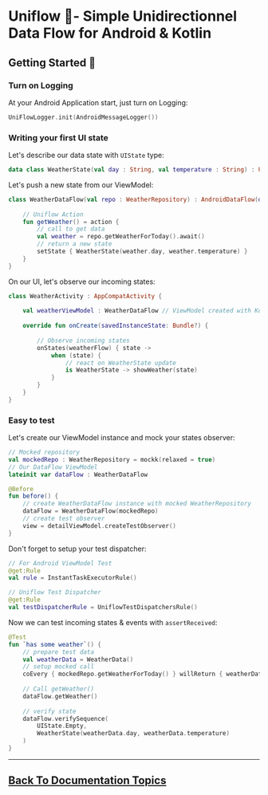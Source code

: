 
# Uniflow 🦄- Simple Unidirectionnel Data Flow for Android & Kotlin

## Getting Started 🚀

### Turn on Logging

At your Android Application start, just turn on Logging:

```kotlin
UniFlowLogger.init(AndroidMessageLogger())
```

### Writing your first UI state

Let's describe our data state with `UIState` type:

```kotlin
data class WeatherState(val day : String, val temperature : String) : UIState()
```

Let's push a new state from our ViewModel:

```kotlin
class WeatherDataFlow(val repo : WeatherRepository) : AndroidDataFlow(defaultState = Empty) {
    
    // Uniflow Action
    fun getWeather() = action {
        // call to get data
        val weather = repo.getWeatherForToday().await()
        // return a new state
        setState { WeatherState(weather.day, weather.temperature) }
    }
}
```

On our UI, let's observe our incoming states:

```kotlin
class WeatherActivity : AppCompatActivity { 
    
    val weatherViewModel : WeatherDataFlow // ViewModel created with Koin for example :)
	
    override fun onCreate(savedInstanceState: Bundle?) {	
        
        // Observe incoming states
        onStates(weatherFlow) { state ->
            when (state) {
                // react on WeatherState update
                is WeatherState -> showWeather(state)
            }
        }
    }
}

```

### Easy to test

Let's create our ViewModel instance and mock your states observer:

```kotlin
// Mocked repository
val mockedRepo : WeatherRepository = mockk(relaxed = true)
// Our DataFlow ViewModel
lateinit var dataFlow : WeatherDataFlow

@Before
fun before() {
    // create WeatherDataFlow instance with mocked WeatherRepository
    dataFlow = WeatherDataFlow(mockedRepo)
    // create test observer 
    view = detailViewModel.createTestObserver()
}
```

Don't forget to setup your test dispatcher:

```kotlin
// For Android ViewModel Test
@get:Rule
val rule = InstantTaskExecutorRule()

// Uniflow Test Dispatcher
@get:Rule
val testDispatcherRule = UniflowTestDispatchersRule()
```

Now we can test incoming states & events with `assertReceived`:

```kotlin
@Test
fun `has some weather`() {
    // prepare test data
    val weatherData = WeatherData()
    // setup mocked call
    coEvery { mockedRepo.getWeatherForToday() } willReturn { weatherData }
    
    // Call getWeather()
    dataFlow.getWeather()
        
    // verify state
    dataFlow.verifySequence(
        UIState.Empty,
        WeatherState(weatherData.day, weatherData.temperature)
    )
}
```
----

## [Back To Documentation Topics](../README.md#getting-started--documentation-)


